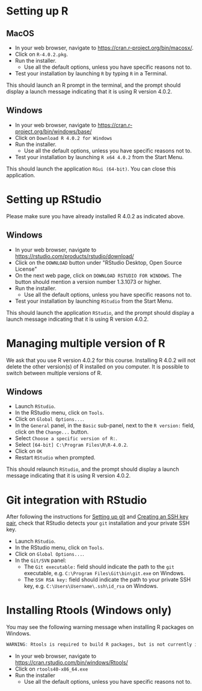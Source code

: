 # Setting up R

## MacOS

- In your web browser, navigate to <https://cran.r-project.org/bin/macosx/>.
- Click on `R-4.0.2.pkg`.
- Run the installer.
  + Use all the default options, unless you have specific reasons not to.
- Test your installation by launching `R` by typing `R` in a Terminal.

This should launch an R prompt in the terminal, and the prompt should display a launch message indicating that it is using R version 4.0.2.

## Windows

- In your web browser, navigate to <https://cran.r-project.org/bin/windows/base/>
- Click on `Download R 4.0.2 for Windows`
- Run the installer.
  + Use all the default options, unless you have specific reasons not to.
- Test your installation by launching `R x64 4.0.2` from the Start Menu.

This should launch the application `RGui (64-bit)`.
You can close this application.

# Setting up RStudio

Please make sure you have already installed R 4.0.2 as indicated above.

## Windows

- In your web browser, navigate to <https://rstudio.com/products/rstudio/download/>
- Click on the `DOWNLOAD` button under "RStudio Desktop, Open Source License"
- On the next web page, click on `DOWNLOAD RSTUDIO FOR WINDOWS`.
  The button should mention a version number 1.3.1073 or higher.
- Run the installer.
  + Use all the default options, unless you have specific reasons not to.
- Test your installation by launching `RStudio` from the Start Menu.

This should launch the application `RStudio`, and the prompt should display a launch message indicating that it is using R version 4.0.2.

# Managing multiple version of R

We ask that you use R version 4.0.2 for this course.
Installing R 4.0.2 will not delete the other version(s) of R installed on you computer.
It is possible to switch between multiple versions of R.

## Windows

- Launch `RStudio`.
- In the RStudio menu, click on `Tools`.
- Click on `Global Options...`.
- In the `General` panel, in the `Basic` sub-panel, next to the `R version:` field, click on the `Change...` button.
- Select `Choose a specific version of R:`.
- Select `[64-bit] C:\Program Files\R\R-4.0.2`.
- Click on `OK`
- Restart `RStudio` when prompted.

This should relaunch `RStudio`, and the prompt should display a launch message indicating that it is using R version 4.0.2.

# Git integration with RStudio

After following the instructions for [Setting up git](git_setup.md) and [Creating an SSH key pair](create_ssh_keypair.md), check that RStudio detects your `git` installation and your private SSH key.

- Launch `RStudio`.
- In the RStudio menu, click on `Tools`.
- Click on `Global Options...`.
- In the `Git/SVN` panel:
  + The `Git executable:` field should indicate the path to the `git` executable, e.g. `C:\Program Files\Git\bin\git.exe` on Windows.
  + The `SSH RSA key:` field should indicate the path to your private SSH key, e.g. `C:\Users\Username\.ssh\id_rsa` on Windows.

# Installing Rtools (Windows only)

You may see the following warning message when installing R packages on Windows.

```r
WARNING: Rtools is required to build R packages, but is not currently installed.
```

- In your web browser, navigate to <https://cran.rstudio.com/bin/windows/Rtools/>
- Click on `rtools40-x86_64.exe`
- Run the installer
  + Use all the default options, unless you have specific reasons not to.
